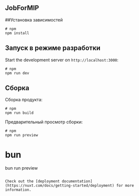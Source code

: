 ## JobForMIP

##Установка зависимостей

```
# npm
npm install

```

## Запуск в режиме разработки

Start the development server on `http://localhost:3000`:

```
# npm
npm run dev
```

## Сборка

Сборка продукта:

```
# npm
npm run build
```

Предварительный просмотр сборки:

```
# npm
npm run preview
```

# bun
bun run preview
```

Check out the [deployment documentation](https://nuxt.com/docs/getting-started/deployment) for more information.
